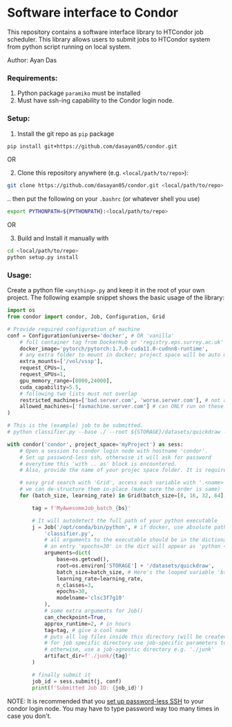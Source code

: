# Software interface to Condor

This repository contains a software interface library to HTCondor job scheduler. This library allows users to submit jobs to HTCondor system from python script running on local system.

Author: Ayan Das

### Requirements:
1. Python package `paramiko` must be installed
2. Must have ssh-ing capability to the Condor login node.

### Setup:

1. Install the git repo as `pip` package

```bash
pip install git+https://github.com/dasayan05/condor.git
```

OR

2. Clone this repository anywhere (e.g. `<local/path/to/repo>`):

```bash
git clone https://github.com/dasayan05/condor.git <local/path/to/repo>
```

.. then put the following on your `.bashrc` (or whatever shell you use)

```bash
export PYTHONPATH=${PYTHONPATH}:<local/path/to/repo>
```

OR

3. Build and Install it manually with

```bash
cd <local/path/to/repo>
python setup.py install
```

### Usage:

Create a python file `<anything>.py` and keep it in the root of your own project.
The following example snippet shows the basic usage of the library:

```python
import os
from condor import condor, Job, Configuration, Grid

# Provide required configuration of machine
conf = Configuration(universe='docker', # OR 'vanilla'
    # full container tag from DockerHub or 'registry.eps.surrey.ac.uk'
    docker_image='pytorch/pytorch:1.7.0-cuda11.0-cudnn8-runtime',
    # any extra folder to mount in docker; project space will be auto mounted :)
    extra_mounts=['/vol/vssp'],
    request_CPUs=1,
    request_GPUs=1,
    gpu_memory_range=[8000,24000],
    cuda_capability=5.5,
    # following two lists must not overlap
    restricted_machines=['bad.server.com', 'worse.server.com'], # not allowed to run on these
    allowed_machines=['favmachine.server.com'] # can ONLY run on these machines
)

# This is the (example) job to be submitted.
# python classifier.py --base ./ --root ${STORAGE}/datasets/quickdraw --batch_size 64 --n_classes 3 --epochs 5 --modelname clsc3f7g10

with condor('condor', project_space='myProject') as sess:
    # Open a session to condor login node with hostname 'condor'.
    # Set up password-less ssh, otherwise it will ask for password
    # everytime this 'with .. as' block is encountered.
    # Also, provide the name of your projec space folder. It is required.

    # easy grid search with 'Grid', access each variable with '.<name>' .. OR
    # we can de-structure them in-place (make sure the order is same)
    for (batch_size, learning_rate) in Grid(batch_size=[8, 16, 32, 64], lr=[1e-2, 1e-3]): # submit a bunch of jobs

        tag = f'MyAwesomeJob_batch_{bs}'

        # It will autodetect the full path of your python executable
        j = Job('/opt/conda/bin/python', # if docker, use absolute path to specify executables inside container
            'classifier.py',
            # all arguments to the executable should be in the dictionary as follows.
            # an entry 'epochs=30' in the dict will appear as 'python <file>.py --epochs 30'
            arguments=dict(
                base=os.getcwd(),
                root=os.environ['STORAGE'] + '/datasets/quickdraw',
                batch_size=batch_size, # Here's the looped variable 'bs'
                learning_rate=learning_rate,
                n_classes=3,
                epochs=30,
                modelname='clsc3f7g10'
            ),
            # some extra arguments for Job()
            can_checkpoint=True,
            approx_runtime=2, # in hours
            tag=tag, # give a cool name
            # puts all log files inside this directory (will be created if doesn't exists)
            # for job specific directory use job-specific parameters to create the path;
            # otherwise, use a job-agnostic directory e.g. './junk'
            artifact_dir=f'./junk/{tag}'
        )

        # finally submit it
        job_id = sess.submit(j, conf)
        print(f'Submitted Job ID: {job_id}')
```

NOTE: It is recommended that you [set up password-less SSH](https://askubuntu.com/a/46935) to your condor login node. You may have to type password way too many times in case you don't.
